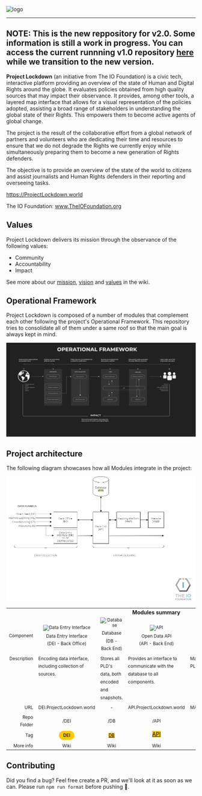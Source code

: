 <a id="top"></a>
 ![logo](https://user-images.githubusercontent.com/9198668/85232285-68543380-b430-11ea-8353-1aafb79baf78.png) 
<!-- HACKTOBERFEST LOGO -->

<!-- ![screenshot](https://user-images.githubusercontent.com/9198668/94893112-f96b8980-04b8-11eb-984f-ad13b882a35a.png) -->
***

## NOTE: This is the new reppository for v2.0. Some information is still a work in progress. You can access the current runnning v1.0 repository <a href="https://github.com/Code-for-All/lockdown/">here</a> while we transition to the new version.


**Project Lockdown** (an initiative from The IO Foundation) is a civic tech, interactive platform providing an overview of the state of Human and  Digital Rights around the globe. It evaluates policies obtained from high quality sources that may impact their observance. It provides, among other tools, a layered map interface that allows for a visual representation of the policies adopted, assisting a broad range of stakeholders in understanding the global state of their Rights. This empowers them to become active agents of global change.

The project is the result of the collaborative effort from a global network of partners and volunteers who are dedicating their time and resources to ensure that we do not degrade the Rights we currently enjoy while simultaneously preparing them to become a new generation of Rights defenders.

The objective is to provide an overview of the state of the world to citizens and assist journalists and Human Rights defenders in their reporting and overseeing tasks.

https://ProjectLockdown.world

The IO Foundation: www.TheIOFoundation.org


## Values
Project Lockdown delivers its mission through the observance of the following values:
- Community
- Accountability
- Impact

See more about our [mission](https://github.com/TheIOFoundation/ProjectLockdown/wiki/About/#mission), [vision](https://github.com/TheIOFoundation/ProjectLockdown/wiki/About/#vision) and [values](https://github.com/TheIOFoundation/ProjectLockdown/wiki/About/#values) in the wiki.

## Operational Framework

Project Lockdown is composed of a number of modules that complement each other following the project's Operational Framework.
This repository tries to consolidate all of them under a same roof so that the main goal is always kept in mind.

<img src="https://github.com/TheIOFoundation/ProjectLockdown/blob/master/Docs/General/%5BTIOF%20PLD%5D%20Comms%20%5BP%5D%20Operational%20Framework%20ENG%20v1.5.png" alt="Operational Framework" title="Operational Framework"/>


## Project architecture
The following diagram showcases how all Modules integrate in the project:

<img src="https://github.com/TheIOFoundation/ProjectLockdown/blob/master/Docs/Diagrams/%5BTIOF%20PLD%5D%20Docs%20%5BP%5D%20General%20Modules%20Diagram%20ENG%20v1.0.png" alt="Project Diagram" title="Project Diagram"/>

<table width="100%">
  <tr align="center" width="100%" valign="top">
    <td colspan="6"><b> Modules summary </b> </td>
  </tr>
  <tr align="center">
    <td align="Right"><sub>Component</sub></td>
    <td width="18%"><sub><img src="https://user-images.githubusercontent.com/9198668/94660914-e92ca080-0338-11eb-94ed-72817fadbd2c.png" alt="Data Entry Interface" title="Data Entry Interface" xwidth="100" height="50" />
<br/>
Data Entry Interface
<br/>(DEI - Back Office)
</td>  
    <td width="18%"><sub>
      <img src="https://user-images.githubusercontent.com/9198668/94664656-bb962600-033d-11eb-87f6-d26358650532.png" alt="Database" title="Database" xwidth="100" height="50" />
<br/>
Database
<br/>(DB - Back End)
</td>
    <td width="18%"><sub>
      <img src="https://user-images.githubusercontent.com/9198668/94660909-e7fb7380-0338-11eb-9fc4-e76ecacd4c34.png" alt="API" title="API" xwidth="100" height="50" />
<br/>
Open Data API
<br/>(API - Back End)
</td>
    <td width="18%"><sub>
      <img src="https://user-images.githubusercontent.com/9198668/94660918-e9c53700-0338-11eb-9a6b-0fda5063301b.png" alt="Mapping Platform" title="Mapping Platform" xwidth="100" height="50" />
<br/>
Mapping Platform
<br/>(MP - Front End)
</td>
    <td width="18%"><sub>
      <img src="https://user-images.githubusercontent.com/9198668/94660919-e9c53700-0338-11eb-96e4-dd85b22350bf.png" alt="Website" title="Website" xwidth="100" height="50" />
<br/>
Website
<br/>(WEB - Front End)
</td>
  </tr>

  <tr valign="top">
    <td align="Right"><sub>Description</td>
    <td><sub>Encoding data interface, including collection of sources.</td>
    <td><sub>Stores all PLD's data, both encoded and snapshots.</td>
    <td><sub>Provides an interface to communicate with the database to all components.</td>
    <td><sub>Mapping platform rendering PLD's research.</td>
    <td><sub>Project Lockdown's public website.</td>
  </tr>
  <tr align="center">
    <td align="Right"><sub>URL</td>
    <td><sub>
<a class="IssueLabel--big d-inline-block v-align-top lh-condensed js-label-link" href="https://DEI.ProjectLockdown.world" style="text-decoration: none;cursor: pointer;" title="Visit the Data Entry Interface" alt="Visit the Data Entry Interface"><span>DEI.ProjectLockdown.world</span>
</a>
</td>
    <td><sub> - </td>
    <td><sub>
<a class="IssueLabel--big d-inline-block v-align-top lh-condensed js-label-link" href="https://API.ProjectLockdown.world" style="text-decoration: none;cursor: pointer;" title="Test the API" alt="Test the API"><span>API.ProjectLockdown.world</span>
</a>
</td>
    <td><sub>
<a class="IssueLabel--big d-inline-block v-align-top lh-condensed js-label-link" href="https://MAP.ProjectLockdown.world" style="text-decoration: none;cursor: pointer;" title="Visit the Mapping Platform" alt="Visit the Mapping Platform"><span>MAP.ProjectLockdown.world</span>
</a>
</td>
    <td><sub>
<a class="IssueLabel--big d-inline-block v-align-top lh-condensed js-label-link" href="https://ProjectLockdown.world" style="text-decoration: none;cursor: pointer;" title="Visit Project Lockdown's website" alt="Visit Project Lockdown's website"><span>ProjectLockdown.world</span>
</a>
</td>
  </tr>
  <tr align="center">
    <td align="Right"><sub>Repo Folder</td>
    <td><sub>
<a class="IssueLabel--big d-inline-block v-align-top lh-condensed js-label-link" href="https://github.com/TheIOFoundation/ProjectLockdown/tree/master/DEI" style="text-decoration: none;cursor: pointer;" title="Check the code at the master branch" alt="Check the code at the master branch"><span>/DEI</span>
</a>
</td>
    <td><sub>
<a class="IssueLabel--big d-inline-block v-align-top lh-condensed js-label-link" href="https://github.com/TheIOFoundation/ProjectLockdown/tree/master/DB" style="text-decoration: none;cursor: pointer;" title="Check the code at the master branch" alt="Check the code at the master branch"><span>/DB</span>
</a>
</td>
    <td><sub>
<a class="IssueLabel--big d-inline-block v-align-top lh-condensed js-label-link" href="https://github.com/TheIOFoundation/ProjectLockdown/tree/master/API" style="text-decoration: none;cursor: pointer;" title="Check the code at the master branch" alt="Check the code at the master branch"><span>/API</span>
</a>
</td>
    <td><sub>
<a class="IssueLabel--big d-inline-block v-align-top lh-condensed js-label-link" href="https://github.com/TheIOFoundation/ProjectLockdown/tree/master/MAP" style="text-decoration: none;cursor: pointer;" title="Check the code at the master branch" alt="Check the code at the master branch"><span>/MAP</span>
</a>
</td>
    <td><sub>
<a class="IssueLabel--big d-inline-block v-align-top lh-condensed js-label-link" href="https://github.com/TheIOFoundation/ProjectLockdown/tree/master/WEB" style="text-decoration: none;cursor: pointer;" title="Check the code at the master branch" alt="Check the code at the master branch"><span>/WEB</span>
</td>
  </tr>
  <tr align="center">
    <td align="Right"><sub>Tag</td>
    <td><sub>
<a title="Check Issues for this Component" alt="Check Issues for this Component" class="IssueLabel--big d-inline-block v-align-top lh-condensed js-label-link" href="/TheIOFoundation/ProjectLockdown/labels/DEI">
<span style="background-color: #fbca04; color: #000000; padding: 0 10px; font-size: 12px; font-weight: 500; line-height: 22px!important; border:1px solid transparent; border-radius: 2em;display: inline-block!important;vertical-align: top!important;text-decoration: none;cursor: pointer;">
DEI
</span>
</a>
</td>
    <td><sub><a title="Check Issues for this Component" alt="Check Issues for this Component" class="IssueLabel--big d-inline-block v-align-top lh-condensed js-label-link" href="/TheIOFoundation/ProjectLockdown/labels/DB" style="background-color: #fbca04; color: #000000; ">
        <span>DB</span>
      </a></td>
    <td><a title="Check Issues for this Component" alt="Check Issues for this Component" class="IssueLabel--big d-inline-block v-align-top lh-condensed js-label-link" href="/TheIOFoundation/ProjectLockdown/labels/API" style="background-color: #fbca04; color: #000000; ">
        <span>API</span>
      </a></td>
    <td><sub><a title="Check Issues for this Component" alt="Check Issues for this Component" class="IssueLabel--big d-inline-block v-align-top lh-condensed js-label-link" href="/TheIOFoundation/ProjectLockdown/labels/MP" style="background-color: #fbca04; color: #000000; ">
        <span>MP</span>
      </a></td>
    <td><sub><a title="Check Issues for this Component" alt="Check Issues for this Component" class="IssueLabel--big d-inline-block v-align-top lh-condensed js-label-link" href="/TheIOFoundation/ProjectLockdown/labels/WEB" style="background-color: #fbca04; color: #000000; ">
        <span>WEB</span>
      </a></td>
  </tr> 
<tr align="center">
    <td align="Right"><sub>More info</td>
    <td><sub>
<a class="IssueLabel--big d-inline-block v-align-top lh-condensed js-label-link" href="https://github.com/TheIOFoundation/ProjectLockdown/wiki/%5BBackOffice%5D-Data-Entry-Interface-(DEI)" style="text-decoration: none;cursor: pointer;" title="Learn more about this Component" alt="Learn more about this Component"><span>Wiki</span>
</a>
</td>
    <td><sub>
<a class="IssueLabel--big d-inline-block v-align-top lh-condensed js-label-link" href="https://github.com/TheIOFoundation/ProjectLockdown/wiki/%5BBack-End%5D-Database-(DB)" style="text-decoration: none;cursor: pointer;" title="Learn more about this Component" alt="Learn more about this Component"><span>Wiki</span>
</a>
</td>
    <td><sub>
<a class="IssueLabel--big d-inline-block v-align-top lh-condensed js-label-link" href="https://github.com/TheIOFoundation/ProjectLockdown/wiki/%5BBackEnd%5D-Open-Data-API-(API)" style="text-decoration: none;cursor: pointer;" title="Learn more about this Component" alt="Learn more about this Component"><span>Wiki</span>
</a>
</td>
    <td><sub>
<a class="IssueLabel--big d-inline-block v-align-top lh-condensed js-label-link" href="https://github.com/TheIOFoundation/ProjectLockdown/wiki/%5BFrontEnd%5D-Mapping-Platform-(MP)" style="text-decoration: none;cursor: pointer;" title="Learn more about this Component" alt="Learn more about this Component"><span>Wiki</span>
</a>
</td>
    <td><sub>
<a class="IssueLabel--big d-inline-block v-align-top lh-condensed js-label-link" href="https://github.com/TheIOFoundation/ProjectLockdown/wiki/%5BFrontEnd%5D-Website-(WEB)" style="text-decoration: none;cursor: pointer;" title="Learn more about this Component" alt="Learn more about this Component"><span>Wiki</span>
</a>
</td>
  </tr>
</table>





## Contributing

Did you find a bug? Feel free create a PR, and we'll look at it as soon as we can. Please run `npm run format` before pushing 🙂.
